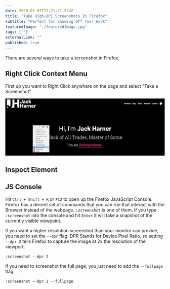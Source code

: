 ```yaml
---
date: 2020-01-07T17:21:21.524Z
title: "Take High-DPI Screenshots In Firefox" 
subtitle: "Perfect for Showing Off Your Work"
featuredImage: "./featuredImage.jpg"
tags: ['']
externalLink: ""
published: true
---
```

There are several ways to take a screenshot in Firefox. 

## Right Click Context Menu

First up you want to Right Click anywhere on the page and select "Take a Screenshot"

![Right Click Anywhere and select "Take A Screenshot"](./screenshot.png)

## Inspect Element


## JS Console

Hit `Ctrl + Shift + K` or `F12` to open up the Firefox JavaScript Console. Firefox has a decent set of commands that you can run that interact with the Browser instead of the webpage. `:screenshot` is one of them.  If you type `:screenshot` into the console and hit `Enter` it will take a snapshot of the currently visible viewpoint.

If you want a higher resolution screenshot than your monitor can provide, you need to set the `--dpr` flag. DPR Stands for Device Pixel Ratio, so setting `--dpr 2` tells Firefox to capture the image at 2x the resolution of the viewport.

```
:screenshot --dpr 2
```
If you need to screenshot the full page, you just need to add the `--fullpage` flag. 

```
:screenshot --dpr 2 --fullpage
``` 
